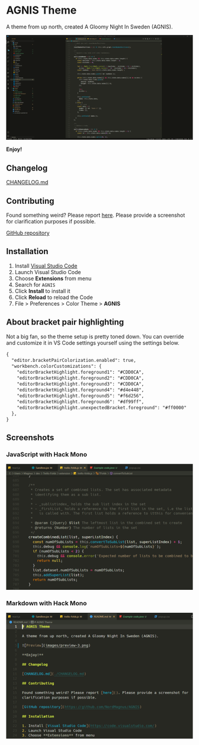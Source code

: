 # AGNIS Theme

A theme from up north, created A Gloomy Night In Sweden (AGNIS).

![Preview](images/preview-3.png)

**Enjoy!**

## Changelog

[CHANGELOG.md](./CHANGELOG.md)

## Contributing

Found something weird? Please report [here](). Please provide a screenshot for
clarification purposes if possible.

[GitHub repository](https://github.com/NordMagnus/AGNIS)

## Installation

1. Install [Visual Studio Code](https://code.visualstudio.com/)
2. Launch Visual Studio Code
3. Choose **Extensions** from menu
4. Search for `AGNIS`
5. Click **Install** to install it
6. Click **Reload** to reload the Code
7. File > Preferences > Color Theme > **AGNIS**

## About bracket pair highlighting

Not a big fan, so the theme setup is pretty toned down. You can override
and customize it in VS Code settings yourself using the settings below.

    {
      "editor.bracketPairColorization.enabled": true,
      "workbench.colorCustomizations": {
        "editorBracketHighlight.foreground1": "#CDD0CA",
        "editorBracketHighlight.foreground2": "#CDD0CA",
        "editorBracketHighlight.foreground3": "#CDD0CA",
        "editorBracketHighlight.foreground4": "#d4e448",
        "editorBracketHighlight.foreground5": "#f6d256",
        "editorBracketHighlight.foreground6": "#df99ff",
        "editorBracketHighlight.unexpectedBracket.foreground": "#ff0000"
      },
    }    

## Screenshots

### JavaScript with Hack Mono

![Screenshot JavaScript](images/screenshot-js-hack.png)

### Markdown with Hack Mono

![Screenshot Markdown](images/screenshot-markdown.png)
